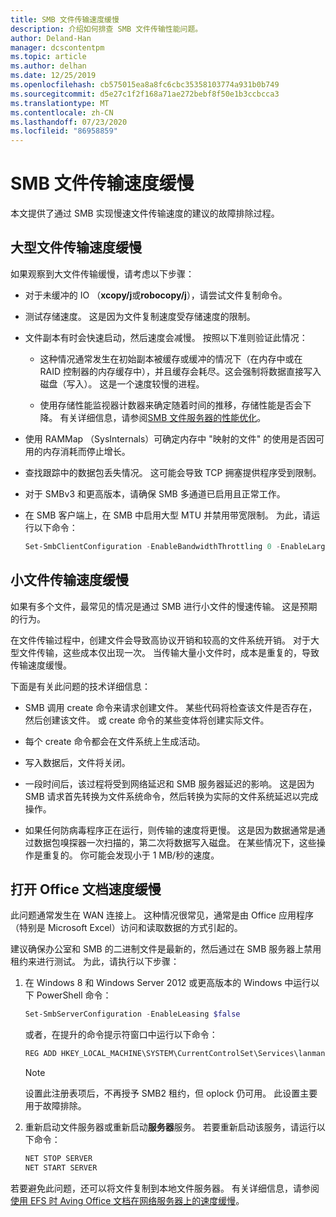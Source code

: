 ```yaml
---
title: SMB 文件传输速度缓慢
description: 介绍如何排查 SMB 文件传输性能问题。
author: Deland-Han
manager: dcscontentpm
ms.topic: article
ms.author: delhan
ms.date: 12/25/2019
ms.openlocfilehash: cb575015ea8a8fc6cbc35358103774a931b0b749
ms.sourcegitcommit: d5e27c1f2f168a71ae272bebf8f50e1b3ccbcca3
ms.translationtype: MT
ms.contentlocale: zh-CN
ms.lasthandoff: 07/23/2020
ms.locfileid: "86958859"
---
```

# <a name="slow-smb-files-transfer-speed"></a>SMB 文件传输速度缓慢

本文提供了通过 SMB 实现慢速文件传输速度的建议的故障排除过程。

## <a name="large-file-transfer-is-slow"></a>大型文件传输速度缓慢

如果观察到大文件传输缓慢，请考虑以下步骤：

- 对于未缓冲的 IO （**xcopy/j**或**robocopy/j**），请尝试文件复制命令。

- 测试存储速度。 这是因为文件复制速度受存储速度的限制。

- 文件副本有时会快速启动，然后速度会减慢。 按照以下准则验证此情况：
    
  - 这种情况通常发生在初始副本被缓存或缓冲的情况下（在内存中或在 RAID 控制器的内存缓存中），并且缓存会耗尽。这会强制将数据直接写入磁盘（写入）。 这是一个速度较慢的进程。
    
  - 使用存储性能监视器计数器来确定随着时间的推移，存储性能是否会下降。 有关详细信息，请参阅[SMB 文件服务器的性能优化](../../../administration/performance-tuning/role/file-server/smb-file-server.md)。

- 使用 RAMMap （SysInternals）可确定内存中 "映射的文件" 的使用是否因可用的内存消耗而停止增长。

- 查找跟踪中的数据包丢失情况。 这可能会导致 TCP 拥塞提供程序受到限制。

- 对于 SMBv3 和更高版本，请确保 SMB 多通道已启用且正常工作。

- 在 SMB 客户端上，在 SMB 中启用大型 MTU 并禁用带宽限制。 为此，请运行以下命令：  
  
  ```PowerShell
  Set-SmbClientConfiguration -EnableBandwidthThrottling 0 -EnableLargeMtu 1
  ```

## <a name="small-file-transfer-is-slow"></a>小文件传输速度缓慢

如果有多个文件，最常见的情况是通过 SMB 进行小文件的慢速传输。 这是预期的行为。

在文件传输过程中，创建文件会导致高协议开销和较高的文件系统开销。 对于大型文件传输，这些成本仅出现一次。 当传输大量小文件时，成本是重复的，导致传输速度缓慢。

下面是有关此问题的技术详细信息：

- SMB 调用 create 命令来请求创建文件。 某些代码将检查该文件是否存在，然后创建该文件。 或 create 命令的某些变体将创建实际文件。

- 每个 create 命令都会在文件系统上生成活动。

- 写入数据后，文件将关闭。

- 一段时间后，该过程将受到网络延迟和 SMB 服务器延迟的影响。 这是因为 SMB 请求首先转换为文件系统命令，然后转换为实际的文件系统延迟以完成操作。

- 如果任何防病毒程序正在运行，则传输的速度将更慢。 这是因为数据通常是通过数据包嗅探器一次扫描的，第二次将数据写入磁盘。 在某些情况下，这些操作是重复的。 你可能会发现小于 1 MB/秒的速度。

## <a name="opening-office-documents-is-slow"></a>打开 Office 文档速度缓慢

此问题通常发生在 WAN 连接上。 这种情况很常见，通常是由 Office 应用程序（特别是 Microsoft Excel）访问和读取数据的方式引起的。

建议确保办公室和 SMB 的二进制文件是最新的，然后通过在 SMB 服务器上禁用租约来进行测试。 为此，请执行以下步骤：
   
1. 在 Windows 8 和 Windows Server 2012 或更高版本的 Windows 中运行以下 PowerShell 命令：
      
   ```PowerShell
   Set-SmbServerConfiguration -EnableLeasing $false  
   ```
      
   或者，在提升的命令提示符窗口中运行以下命令：  

   ```cmd
   REG ADD HKEY_LOCAL_MACHINE\SYSTEM\CurrentControlSet\Services\lanmanserver\parameters /v DisableLeasing /t REG\_DWORD /d 1 /f  
   ```
      
   > [!NOTE]
   > 设置此注册表项后，不再授予 SMB2 租约，但 oplock 仍可用。 此设置主要用于故障排除。
    
2. 重新启动文件服务器或重新启动**服务器**服务。 若要重新启动该服务，请运行以下命令：

   ```cmd  
   NET STOP SERVER 
   NET START SERVER
   ```

若要避免此问题，还可以将文件复制到本地文件服务器。 有关详细信息，请参阅[使用 EFS 时 Aving Office 文档在网络服务器上的速度缓慢](/office/troubleshoot/office/saving-file-to-network-server-slow)。
